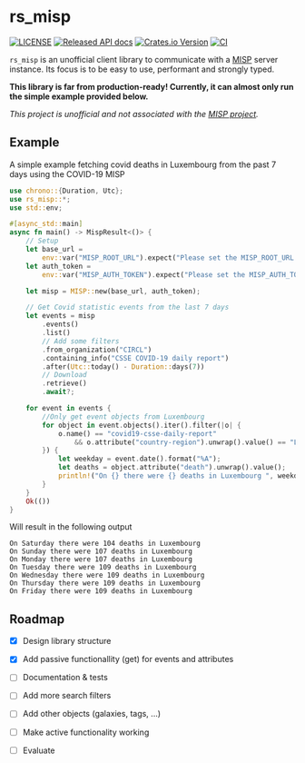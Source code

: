 # rs_misp
[![LICENSE](https://img.shields.io/badge/license-MIT-blue.svg)](LICENSE.md)
[![Released API docs](https://docs.rs/rs_misp/badge.svg)](https://docs.rs/rs_misp)
[![Crates.io Version](https://img.shields.io/crates/v/rs_misp.svg)](https://crates.io/crates/rs_misp)
[![CI](https://github.com/krial057/rs_misp/workflows/CI/badge.svg)](https://github.com/krial057/rs_misp/actions?query=workflow%3ACI)

 `rs_misp` is an unofficial client library to communicate with a [MISP](https://www.misp-project.org/)
 server instance.
 Its focus is to be easy to use, performant and strongly typed.
 
 __This library is far from production-ready! Currently, it can almost only run the simple example provided below.__
 
 *This project is unofficial and not associated with the [MISP project](https://www.misp-project.org/).*
 ## Example
 A simple example fetching covid deaths in Luxembourg from the past 7 days using the
 COVID-19 MISP
 ```rust
 use chrono::{Duration, Utc};
 use rs_misp::*;
 use std::env;

 #[async_std::main]
 async fn main() -> MispResult<()> {
     // Setup
     let base_url =
         env::var("MISP_ROOT_URL").expect("Please set the MISP_ROOT_URL environment variable");
     let auth_token =
         env::var("MISP_AUTH_TOKEN").expect("Please set the MISP_AUTH_TOKEN environment variable");

     let misp = MISP::new(base_url, auth_token);

     // Get Covid statistic events from the last 7 days
     let events = misp
         .events()
         .list()
         // Add some filters
         .from_organization("CIRCL")
         .containing_info("CSSE COVID-19 daily report")
         .after(Utc::today() - Duration::days(7))
         // Download
         .retrieve()
         .await?;

     for event in events {
         //Only get event objects from Luxembourg
         for object in event.objects().iter().filter(|o| {
             o.name() == "covid19-csse-daily-report"
                 && o.attribute("country-region").unwrap().value() == "Luxembourg"
         }) {
             let weekday = event.date().format("%A");
             let deaths = object.attribute("death").unwrap().value();
             println!("On {} there were {} deaths in Luxembourg ", weekday, deaths);
         }
     }
     Ok(())
 }
 ```
 Will result in the following output
 ```text
 On Saturday there were 104 deaths in Luxembourg
 On Sunday there were 107 deaths in Luxembourg
 On Monday there were 107 deaths in Luxembourg
 On Tuesday there were 109 deaths in Luxembourg
 On Wednesday there were 109 deaths in Luxembourg
 On Thursday there were 109 deaths in Luxembourg
 On Friday there were 109 deaths in Luxembourg
 ```

## Roadmap
- [x] Design library structure 
- [x] Add passive functionallity (get) for events and attributes
- [ ] Documentation & tests
- [ ] Add more search filters 
- [ ] Add other objects (galaxies, tags, ...)
- [ ] Make active functionality working
- [ ] Evaluate

